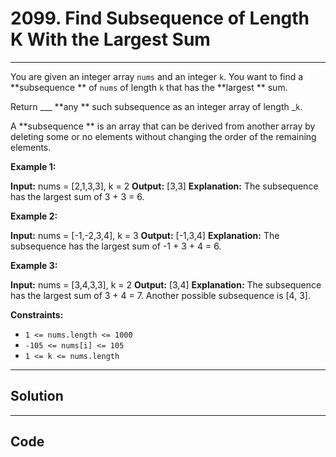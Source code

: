 # 2099. Find Subsequence of Length K With the Largest Sum

---

You are given an integer array `nums` and an integer `k`. You want to find a **subsequence ** of `nums` of length `k` that has the **largest ** sum.

Return ___ **any ** such subsequence as an integer array of length _`k`.

A **subsequence ** is an array that can be derived from another array by deleting some or no elements without changing the order of the remaining elements.

 

**Example 1:**


**Input:** nums = [2,1,3,3], k = 2
**Output:** [3,3]
**Explanation:**
The subsequence has the largest sum of 3 + 3 = 6.

**Example 2:**


**Input:** nums = [-1,-2,3,4], k = 3
**Output:** [-1,3,4]
**Explanation:** 
The subsequence has the largest sum of -1 + 3 + 4 = 6.


**Example 3:**


**Input:** nums = [3,4,3,3], k = 2
**Output:** [3,4]
**Explanation:**
The subsequence has the largest sum of 3 + 4 = 7. 
Another possible subsequence is [4, 3].


 

**Constraints:**

  * `1 <= nums.length <= 1000`
  * `-105 <= nums[i] <= 105`
  * `1 <= k <= nums.length`

---

## Solution



---

## Code
```python


```